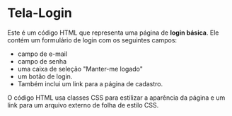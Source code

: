 # Tela-Login

Este é um código HTML que representa uma página de **login básica**. 
Ele contém um formulário de login com os seguintes campos:
* campo de e-mail
* campo de senha
* uma caixa de seleção "Manter-me logado" 
* um botão de login.
* Também inclui um link para a página de cadastro. 

O código HTML usa classes CSS para estilizar a aparência da página e um link para um arquivo externo de folha de estilo CSS.
